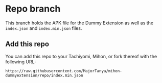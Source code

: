 # Repo branch

This branch holds the APK file for the Dummy Extension as well as the `index.json` and
`index.min.json` files.

## Add this repo

You can add this repo to your Tachiyomi, Mihon, or fork thereof with the following URL:

```text
https://raw.githubusercontent.com/MajorTanya/mihon-dummyextension/repo/index.min.json
```